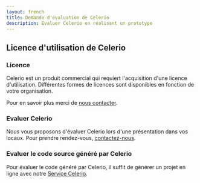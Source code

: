 ```yaml
---
layout: french
title: Demande d'évaluation de Celerio
description: Evaluer Celerio en réalisant un prototype 
---
```

## Licence d'utilisation de Celerio

### Licence

Celerio est un produit commercial qui requiert l'acquisition d'une licence d'utilisation.
Différentes formes de licences sont disponibles en fonction de votre organisation.

Pour en savoir plus merci de <a href="/nous-contacter.html">nous contacter</a>.

### Evaluer Celerio

Nous vous proposons d'évaluer Celerio lors d'une présentation dans vos locaux. Pour prendre rendez-vous, 
<a href="/nous-contacter.html">contactez-nous</a>.

### Evaluer le code source généré par Celerio

Pour évaluer le code généré par Celerio, il suffit de générer un projet en ligne 
avec notre <a href="/celerio-service.html">Service Celerio</a>.

<br/>
<br/>
<br/>
<br/>
<br/>







